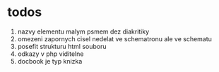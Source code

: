 # todos
1. nazvy elementu malym psmem dez diakritiky
1. omezeni zapornych cisel nedelat ve schematronu ale ve schematu
1. posefit strukturu html souboru
1. odkazy v php viditelne
1. docbook je typ knizka

